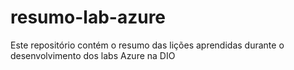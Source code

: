 # resumo-lab-azure
Este repositório contém o resumo das lições aprendidas durante o desenvolvimento dos labs Azure na DIO
